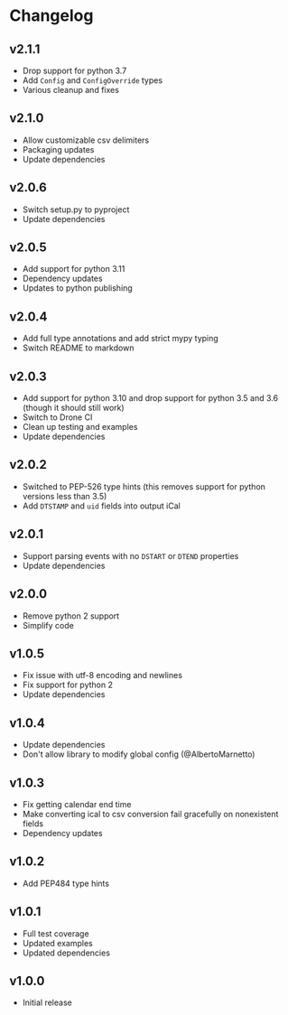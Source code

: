 Changelog
=========

v2.1.1
------

 - Drop support for python 3.7
 - Add `Config` and `ConfigOverride` types
 - Various cleanup and fixes


v2.1.0
------

 - Allow customizable csv delimiters
 - Packaging updates
 - Update dependencies


v2.0.6
------

 - Switch setup.py to pyproject
 - Update dependencies


v2.0.5
------

 - Add support for python 3.11
 - Dependency updates
 - Updates to python publishing


v2.0.4
------

 - Add full type annotations and add strict mypy typing
 - Switch README to markdown


v2.0.3
------

 - Add support for python 3.10 and drop support for python 3.5 and 3.6 (though it should still work)
 - Switch to Drone CI
 - Clean up testing and examples
 - Update dependencies


v2.0.2
------

 - Switched to PEP-526 type hints (this removes support for python versions less than 3.5)
 - Add `DTSTAMP` and `uid` fields into output iCal


v2.0.1
------

 - Support parsing events with no `DSTART` or `DTEND` properties
 - Update dependencies


v2.0.0
------

 - Remove python 2 support
 - Simplify code


v1.0.5
------

 - Fix issue with utf-8 encoding and newlines
 - Fix support for python 2
 - Update dependencies


v1.0.4
------

 - Update dependencies
 - Don't allow library to modify global config (@AlbertoMarnetto)


v1.0.3
------

 - Fix getting calendar end time
 - Make converting ical to csv conversion fail gracefully on nonexistent fields
 - Dependency updates


v1.0.2
------

 - Add PEP484 type hints


v1.0.1
------

 - Full test coverage
 - Updated examples
 - Updated dependencies


v1.0.0
------

 - Initial release
